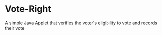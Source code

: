 # Vote-Right

A simple Java Applet that verifies the voter's eligibility to vote and records their vote
